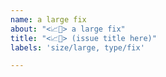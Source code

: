 ```yaml
---
name: a large fix
about: "<📈🔧> a large fix"
title: "<📈🔧> (issue title here)"
labels: 'size/large, type/fix'

---
```



